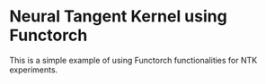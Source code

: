 # Neural Tangent Kernel using Functorch

This is a simple example of using Functorch functionalities for NTK experiments. 
